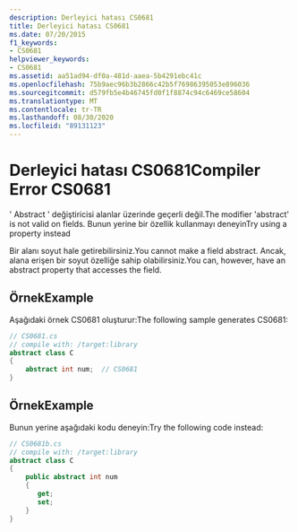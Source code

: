 ```yaml
---
description: Derleyici hatası CS0681
title: Derleyici hatası CS0681
ms.date: 07/20/2015
f1_keywords:
- CS0681
helpviewer_keywords:
- CS0681
ms.assetid: aa51ad94-df0a-481d-aaea-5b4291ebc41c
ms.openlocfilehash: 75b9aec96b3b2866c42b5f76986395053e896036
ms.sourcegitcommit: d579fb5e4b46745fd0f1f8874c94c6469ce58604
ms.translationtype: MT
ms.contentlocale: tr-TR
ms.lasthandoff: 08/30/2020
ms.locfileid: "89131123"
---
```

# <a name="compiler-error-cs0681"></a><span data-ttu-id="0b116-103">Derleyici hatası CS0681</span><span class="sxs-lookup"><span data-stu-id="0b116-103">Compiler Error CS0681</span></span>
<span data-ttu-id="0b116-104">' Abstract ' değiştiricisi alanlar üzerinde geçerli değil.</span><span class="sxs-lookup"><span data-stu-id="0b116-104">The modifier 'abstract' is not valid on fields.</span></span> <span data-ttu-id="0b116-105">Bunun yerine bir özellik kullanmayı deneyin</span><span class="sxs-lookup"><span data-stu-id="0b116-105">Try using a property instead</span></span>  
  
 <span data-ttu-id="0b116-106">Bir alanı soyut hale getirebilirsiniz.</span><span class="sxs-lookup"><span data-stu-id="0b116-106">You cannot make a field abstract.</span></span> <span data-ttu-id="0b116-107">Ancak, alana erişen bir soyut özelliğe sahip olabilirsiniz.</span><span class="sxs-lookup"><span data-stu-id="0b116-107">You can, however, have an abstract property that accesses the field.</span></span>  
  
## <a name="example"></a><span data-ttu-id="0b116-108">Örnek</span><span class="sxs-lookup"><span data-stu-id="0b116-108">Example</span></span>  
 <span data-ttu-id="0b116-109">Aşağıdaki örnek CS0681 oluşturur:</span><span class="sxs-lookup"><span data-stu-id="0b116-109">The following sample generates CS0681:</span></span>  
  
```csharp  
// CS0681.cs  
// compile with: /target:library  
abstract class C  
{  
    abstract int num;  // CS0681  
}  
```  
  
## <a name="example"></a><span data-ttu-id="0b116-110">Örnek</span><span class="sxs-lookup"><span data-stu-id="0b116-110">Example</span></span>  
 <span data-ttu-id="0b116-111">Bunun yerine aşağıdaki kodu deneyin:</span><span class="sxs-lookup"><span data-stu-id="0b116-111">Try the following code instead:</span></span>  
  
```csharp  
// CS0681b.cs  
// compile with: /target:library  
abstract class C  
{  
    public abstract int num  
    {  
       get;  
       set;  
    }  
}  
```

